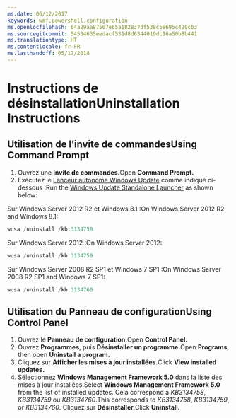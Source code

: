 ```yaml
---
ms.date: 06/12/2017
keywords: wmf,powershell,configuration
ms.openlocfilehash: 64a29aa87507e65a182837df538c5e695c420cb3
ms.sourcegitcommit: 54534635eedacf531d8d6344019dc16a50b8b441
ms.translationtype: HT
ms.contentlocale: fr-FR
ms.lasthandoff: 05/17/2018
---
```

# <a name="uninstallation-instructions"></a><span data-ttu-id="f1aa8-102">Instructions de désinstallation</span><span class="sxs-lookup"><span data-stu-id="f1aa8-102">Uninstallation Instructions</span></span>

## <a name="using-command-prompt"></a><span data-ttu-id="f1aa8-103">Utilisation de l’invite de commandes</span><span class="sxs-lookup"><span data-stu-id="f1aa8-103">Using Command Prompt</span></span>
1.  <span data-ttu-id="f1aa8-104">Ouvrez une **invite de commandes.**</span><span class="sxs-lookup"><span data-stu-id="f1aa8-104">Open **Command Prompt.**</span></span>
2.  <span data-ttu-id="f1aa8-105">Exécutez le [Lanceur autonome Windows Update](https://support.microsoft.com/en-us/kb/934307) comme indiqué ci-dessous :</span><span class="sxs-lookup"><span data-stu-id="f1aa8-105">Run the [Windows Update Standalone Launcher](https://support.microsoft.com/en-us/kb/934307) as shown below:</span></span>

<span data-ttu-id="f1aa8-106">Sur Windows Server 2012 R2 et Windows 8.1 :</span><span class="sxs-lookup"><span data-stu-id="f1aa8-106">On Windows Server 2012 R2 and Windows 8.1:</span></span>
```powershell
wusa /uninstall /kb:3134758
```
<span data-ttu-id="f1aa8-107">Sur Windows Server 2012 :</span><span class="sxs-lookup"><span data-stu-id="f1aa8-107">On Windows Server 2012:</span></span>
```powershell
wusa /uninstall /kb:3134759
```
<span data-ttu-id="f1aa8-108">Sur Windows Server 2008 R2 SP1 et Windows 7 SP1 :</span><span class="sxs-lookup"><span data-stu-id="f1aa8-108">On Windows Server 2008 R2 SP1 and Windows 7 SP1:</span></span>
```powershell
wusa /uninstall /kb:3134760
```

## <a name="using-control-panel"></a><span data-ttu-id="f1aa8-109">Utilisation du Panneau de configuration</span><span class="sxs-lookup"><span data-stu-id="f1aa8-109">Using Control Panel</span></span>
1.  <span data-ttu-id="f1aa8-110">Ouvrez le **Panneau de configuration.**</span><span class="sxs-lookup"><span data-stu-id="f1aa8-110">Open **Control Panel.**</span></span>
2.  <span data-ttu-id="f1aa8-111">Ouvrez **Programmes**, puis **Désinstaller un programme.**</span><span class="sxs-lookup"><span data-stu-id="f1aa8-111">Open **Programs**, then open **Uninstall a program.**</span></span>
3.  <span data-ttu-id="f1aa8-112">Cliquez sur **Afficher les mises à jour installées.**</span><span class="sxs-lookup"><span data-stu-id="f1aa8-112">Click **View installed updates.**</span></span>
4.  <span data-ttu-id="f1aa8-113">Sélectionnez **Windows Management Framework 5.0** dans la liste des mises à jour installées.</span><span class="sxs-lookup"><span data-stu-id="f1aa8-113">Select **Windows Management Framework 5.0** from the list of installed updates.</span></span> <span data-ttu-id="f1aa8-114">Cela correspond à *KB3134758*, *KB3134759* ou *KB3134760*.</span><span class="sxs-lookup"><span data-stu-id="f1aa8-114">This corresponds to *KB3134758*, *KB3134759*, or *KB3134760*.</span></span> <span data-ttu-id="f1aa8-115">Cliquez sur **Désinstaller.**</span><span class="sxs-lookup"><span data-stu-id="f1aa8-115">Click **Uninstall.**</span></span>
